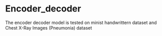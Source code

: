 # Encoder_decoder
The encoder decoder model is tested on minist handwrittern dataset and Chest X-Ray Images (Pneumonia) dataset 

